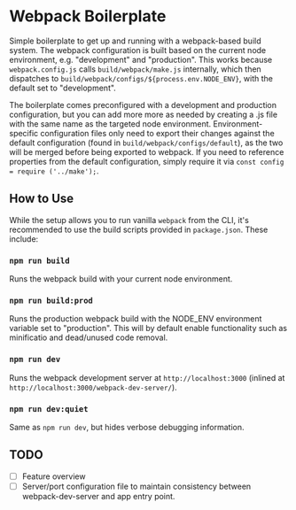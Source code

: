 Webpack Boilerplate
===================

Simple boilerplate to get up and running with a webpack-based build system. The webpack configuration is built based on the current node environment, e.g. "development" and "production". This works because `webpack.config.js` calls `build/webpack/make.js` internally, which then dispatches to `build/webpack/configs/${process.env.NODE_ENV}`, with the default set to "development".

The boilerplate comes preconfigured with a development and production configuration, but you can add more more as needed by creating a .js file with the same name as the targeted node environment. Environment-specific configuration files only need to export their changes against the default configuration (found in `build/webpack/configs/default`), as the two will be merged before being exported to webpack. If you need to reference properties from the default configuration, simply require it via `const config = require ('../make');`.

How to Use
----------

While the setup allows you to run vanilla `webpack` from the CLI, it's recommended to use the build scripts provided in `package.json`. These include:

### `npm run build`
Runs the webpack build with your current node environment.

### `npm run build:prod`
Runs the production webpack build with the NODE_ENV environment variable set to "production". This will by default enable functionality such as minificatio and dead/unused code removal.

### `npm run dev`
Runs the webpack development server at `http://localhost:3000` (inlined at `http://localhost:3000/webpack-dev-server/`).

### `npm run dev:quiet`
Same as `npm run dev`, but hides verbose debugging information.

TODO
----
* [ ] Feature overview
* [ ] Server/port configuration file to maintain consistency between webpack-dev-server and app entry point.
